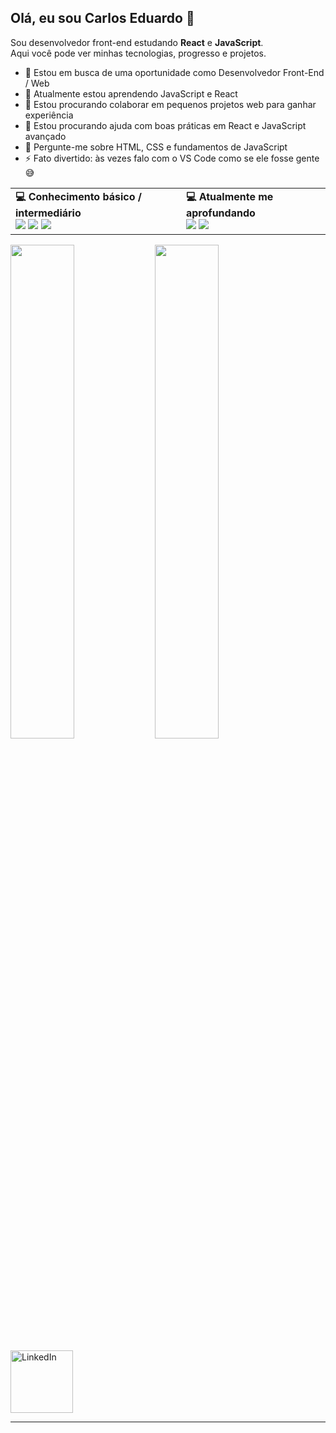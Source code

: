 ## Olá, eu sou Carlos Eduardo 👋

Sou desenvolvedor front-end estudando **React** e **JavaScript**.  
Aqui você pode ver minhas tecnologias, progresso e projetos.

- 🔭 Estou em busca de uma oportunidade como Desenvolvedor Front-End / Web
- 🌱 Atualmente estou aprendendo JavaScript e React
- 👯 Estou procurando colaborar em pequenos projetos web para ganhar experiência
- 🤔 Estou procurando ajuda com boas práticas em React e JavaScript avançado
- 💬 Pergunte-me sobre HTML, CSS e fundamentos de JavaScript
- ⚡ Fato divertido: às vezes falo com o VS Code como se ele fosse gente 😅

 <table>
  <tr>
    <td>
      <b>💻 Conhecimento básico / intermediário</b><br>
      <img src="https://img.shields.io/badge/-HTML-E34F26?style=for-the-badge&logo=html5&logoColor=white" />
      <img src="https://img.shields.io/badge/-CSS-1572B6?style=for-the-badge&logo=css3&logoColor=white" />
      <img src="https://img.shields.io/badge/-JavaScript-F7DF1E?style=for-the-badge&logo=javascript&logoColor=black" />
    </td>
    <td>
      <b>💻 Atualmente me aprofundando</b><br>
      <img src="https://img.shields.io/badge/-React-61DAFB?style=for-the-badge&logo=react&logoColor=black" />
      <img src="https://img.shields.io/badge/-Tailwind%20CSS-06B6D4?style=for-the-badge&logo=tailwind-css&logoColor=white" />
    </td>
  </tr>
</table>

<p float="left">
  <img src="https://github-readme-stats.vercel.app/api?username=eduardodev25&show_icons=true&theme=tokyonight" width="45%" />
  <img src="https://github-readme-stats.vercel.app/api/top-langs/?username=eduardodev25&layout=compact&theme=tokyonight" width="45%" />
</p>

<a href="https://www.linkedin.com/in/carlos-eduardo-74ba2524a/" target="_blank">
  <img src="https://cdn-icons-png.flaticon.com/512/174/174857.png" width="100" alt="LinkedIn"/>
</a>



---



